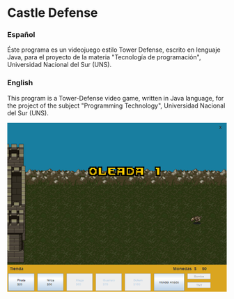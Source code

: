 # Castle Defense


### Español
 Éste programa es un videojuego estilo Tower Defense, escrito en lenguaje Java, para el proyecto de la materia "Tecnología de programación", Universidad Nacional del Sur (UNS).
 

 ### English
 This program is a Tower-Defense video game, written in Java language, for the project of the subject "Programming Technology", Universidad Nacional del Sur (UNS).

![alt text](https://github.com/rodrikraus/Castle-Defense/blob/master/readmeImages/screenshot.png?raw=true)
